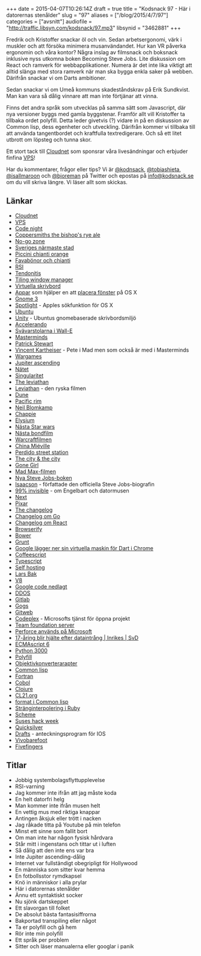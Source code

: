 +++
date = 2015-04-07T10:26:14Z
draft = true
title = "Kodsnack 97 - Här i datorernas stenålder"
slug = "97"
aliases = ["/blog/2015/4/7/97"]
categories = ["avsnitt"]
audiofile = "http://traffic.libsyn.com/kodsnack/97.mp3"
libsynid = "3462881"
+++

Fredrik och Kristoffer snackar öl och vin. Sedan arbetsergonomi, värk i muskler och att försöka minimera musanvändandet. Hur kan VR påverka ergonomin och våra kontor? Några inslag av filmsnack och boksnack inklusive nyss utkomna boken Becoming Steve Jobs. Lite diskussion om React och ramverk för webbapplikationer. Numera är det inte lika viktigt att alltid slänga med stora ramverk när man ska bygga enkla saker på webben. Därifrån snackar vi om Darts ambitioner.

Sedan snackar vi om Umeå kommuns skadeståndskrav på Erik Sundkvist. Man kan vara så dålig vinnare att man inte förtjänar att vinna.

Finns det andra språk som utvecklas på samma sätt som Javascript, där nya versioner byggs med gamla byggstenar. Framför allt vill Kristoffer ta tillbaka ordet polyfill. Detta leder givetvis (?) vidare in på en diskussion av Common lisp, dess egenheter och utveckling. Därifrån kommer vi tillbaka till att använda tangentbordet och kraftfulla textredigerare. Och så ett litet utbrott om löpsteg och tunna skor.

Ett stort tack till [Cloudnet](http://www.cloudnet.se) som sponsrar våra livesändningar och erbjuder finfina  [VPS](http://en.wikipedia.org/wiki/Virtual_private_server)!

Har du kommentarer, frågor eller tips? Vi är [@kodnsack](https://www.twitter.com/kodsnack), [@tobiashieta](https://www.twitter.com/tobiashieta), [@isallmaroon](https://www.twitter.com/isallmaroon) och [@bjoreman](https://www.twitter.com/bjoreman) på Twitter och epostas på [info@kodsnack.se](mailto:info@kodsnack.se) om du vill skriva längre. Vi läser allt som skickas.

## Länkar ##
* [Cloudnet](http://www.cloudnet.se)
* [VPS](http://en.wikipedia.org/wiki/Virtual_private_server)
* [Code night](http://www.codenight.se)
* [Coppersmiths the bishop's rye ale](http://www.coppersmiths.se/?portfolio=the-bishops-rye-ale)
* [No-go zone](http://en.wikipedia.org/wiki/No-go_area)
* [Sveriges närmaste stad](http://sv.wikipedia.org/wiki/Enk%C3%B6ping)
* [Piccini chianti orange](http://www.systembolaget.se/Sok-dryck/Dryck/?varuNr=22467)
* [Favabönor och chianti](http://www.imdb.com/title/tt0102926/quotes)
* [RSI](http://en.wikipedia.org/wiki/Repetitive_strain_injury)
* [Tendonitis](http://en.wikipedia.org/wiki/Tendinitis)
* [Tiling window manager](http://en.wikipedia.org/wiki/Tiling_window_manager)
* [Virtuella skrivbord](http://en.wikipedia.org/wiki/Virtual_desktop)
* [Appar](http://mizage.com/divvy/) som hjälper en att [placera fönster](http://www.irradiatedsoftware.com/sizeup/) på OS X
* [Gnome 3](http://en.wikipedia.org/wiki/GNOME#GNOME_3)
* [Spotlight](http://en.wikipedia.org/wiki/Spotlight_%28software%29) - Apples sökfunktion för OS X
* [Ubuntu](http://en.wikipedia.org/wiki/Ubuntu_%28operating_system%29)
* [Unity](http://en.wikipedia.org/wiki/Unity_%28user_interface%29) - Ubuntus gnomebaserade skrivbordsmiljö
* [Accelerando](http://en.wikipedia.org/wiki/Accelerando)
* [Svävarstolarna i Wall-E](http://i.dailymail.co.uk/i/pix/2010/02/25/article-1253786-08779BB3000005DC-45_468x316.jpg)
* [Masterminds](http://en.wikipedia.org/wiki/Masterminds_%281997_film%29)
* [Patrick Stewart](http://en.wikipedia.org/wiki/Patrick_Stewart)
* [Vincent Kartheiser](http://en.wikipedia.org/wiki/Vincent_Kartheiser) - Pete i Mad men som också är med i Masterminds
* [Wargames](http://en.wikipedia.org/wiki/WarGames)
* [Jupiter ascending](http://en.wikipedia.org/wiki/Jupiter_Ascending)
* [Nätet](http://en.wikipedia.org/wiki/The_Net_%281995_film%29)
* [Singularitet](http://en.wikipedia.org/wiki/Technological_singularity)
* [The leviathan](https://vimeo.com/122368314)
* [Leviathan](http://en.wikipedia.org/wiki/Leviathan_%282014_film%29) - den ryska filmen
* [Dune](http://en.wikipedia.org/wiki/Dune_%28film%29)
* [Pacific rim](http://en.wikipedia.org/wiki/Pacific_Rim_%28film%29)
* [Neil Blomkamp](http://en.wikipedia.org/wiki/Neill_Blomkamp)
* [Chappie](http://en.wikipedia.org/wiki/Chappie_%28film%29)
* [Elysium](http://en.wikipedia.org/wiki/Elysium_%28film%29)
* [Nästa Star wars](http://en.wikipedia.org/wiki/Star_Wars:_The_Force_Awakens)
* [Nästa bondfilm](http://en.wikipedia.org/wiki/Spectre_%282015_film%29)
* [Warcraftfilmen](http://en.wikipedia.org/wiki/Warcraft_%28film%29)
* [China Miéville](http://en.wikipedia.org/wiki/China_Mi%C3%A9ville)
* [Perdido street station](http://en.wikipedia.org/wiki/Perdido_Street_Station)
* [The city & the city](http://en.wikipedia.org/wiki/The_City_%26_the_City)
* [Gone Girl](http://en.wikipedia.org/wiki/Gone_Girl_%28novel%29)
* [Mad Max-filmen](http://en.wikipedia.org/wiki/Mad_Max:_Fury_Road)
* [Nya Steve Jobs-boken](http://en.wikipedia.org/wiki/Becoming_Steve_Jobs)
* [Isaacson](http://en.wikipedia.org/wiki/Walter_Isaacson) - författade den officiella Steve Jobs-biografin
* [99% invisible](http://99percentinvisible.org/episode/of-mice-and-men/) - om Engelbart och datormusen
* [Next](http://en.wikipedia.org/wiki/NeXT)
* [Pixar](http://en.wikipedia.org/wiki/Pixar)
* [The changelog](http://5by5.tv/changelog)
* [Changelog om Go](http://5by5.tv/changelog/148)
* [Changelog om React](http://5by5.tv/changelog/149)
* [Browserify](http://browserify.org/)
* [Bower](http://bower.io/)
* [Grunt](http://gruntjs.com/)
* [Google lägger ner sin virtuella maskin för Dart i Chrome](http://news.dartlang.org/2015/03/dart-for-entire-web.html)
* [Coffeescript](http://coffeescript.org/)
* [Typescript](http://www.typescriptlang.org/)
* [Self hosting](http://en.wikipedia.org/wiki/Self-hosting)
* [Lars Bak](http://en.wikipedia.org/wiki/Lars_Bak_%28computer_programmer%29)
* [V8](http://en.wikipedia.org/wiki/V8_%28JavaScript_engine%29)
* [Google code nedlagt](http://google-opensource.blogspot.se/2015/03/farewell-to-google-code.html)
* [DDOS](http://en.wikipedia.org/wiki/Denial-of-service_attack#Distributed_attack)
* [Gitlab](https://about.gitlab.com/)
* [Gogs](http://gogs.io/)
* [Gitweb](https://git.wiki.kernel.org/index.php/Gitweb)
* [Codeplex](https://www.codeplex.com/) - Microsofts tjänst för öppna projekt
* [Team foundation server](http://en.wikipedia.org/wiki/Team_Foundation_Server)
* [Perforce används på Microsoft](http://en.wikipedia.org/wiki/Microsoft_Visual_SourceSafe#Microsoft_in-house_use)
* [17-åring blir hjälte efter dataintrång | Inrikes | SvD](http://www.svd.se/nyheter/inrikes/17-aring-blir-hjalte-efter-dataintrang_4439829.svd)
* [ECMAscript 6](http://www.ecma-international.org/memento/TC39.htm)
* [Python 3000](https://www.python.org/dev/peps/pep-3000/)
* [Polyfill](http://en.wikipedia.org/wiki/Polyfill)
* [Objektivkonverterarapter](https://www.google.com/#q=objektivkonverteradapter)
* [Common lisp](http://en.wikipedia.org/wiki/Common_Lisp)
* [Fortran](http://en.wikipedia.org/wiki/Fortran)
* [Cobol](http://en.wikipedia.org/wiki/COBOL)
* [Clojure](http://en.wikipedia.org/wiki/Clojure)
* [CL21.org](http://cl21.org/)
* [format i Common lisp](http://www.lispworks.com/documentation/lw51/CLHS/Body/22_c.htm)
* [Stränginterpolering i Ruby](https://rubymonk.com/learning/books/1-ruby-primer/chapters/5-strings/lessons/31-string-basics)
* [Scheme](http://en.wikipedia.org/wiki/Scheme_%28programming_language%29)
* [Suses hack week](https://en.opensuse.org/Portal:Hackweek)
* [Quicksilver](http://qsapp.com/)
* [Drafts](http://agiletortoise.com/drafts/index.html) - anteckningsprogram för IOS
* [Vivobarefoot](http://en.wikipedia.org/wiki/Vivobarefoot)
* [Fivefingers](http://en.wikipedia.org/wiki/Vibram_FiveFingers)

## Titlar ##
* Jobbig systembolagsflyttupplevelse
* RSI-varning
* Jag kommer inte ifrån att jag måste koda
* En helt datorfri helg
* Man kommer inte ifrån musen helt
* En vettig mus med riktiga knappar
* Antingen åksjuk eller trött i nacken
* Jag råkade titta på Youtube på min telefon
* Minst ett sinne som fallit bort
* Om man inte har någon fysisk hårdvara
* Står mitt i ingenstans och tittar ut i luften
* Så dålig att den inte ens var bra
* Inte Jupiter ascending-dålig
* Internet var fullständigt obegripligt för Hollywood
* En människa som sitter kvar hemma
* En fotbollsstor rymdkapsel
* Knö in människor i alla prylar
* Här i datorernas stenålder
* Ännu ett syntaktiskt socker
* Nu sjönk dartskeppet
* Ett slavorgan till folket
* De absolut bästa fantasisiffrorna
* Bakportad transpiling eller något
* Ta er polyfill och gå hem
* Rör inte min polyfill
* Ett språk per problem
* Sitter och läser manualerna eller googlar i panik
